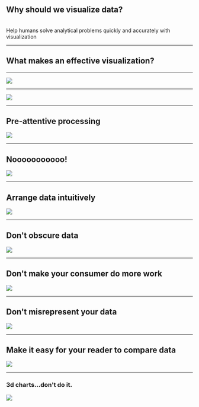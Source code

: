 <!-- .slide: data-background="img/esri-fed-summit-2017/bg-2.png" -->
## Why should we visualize data?

<br />
<span class="fragment fade-in">Help humans solve analytical problems quickly and accurately with visualization</span>

---

<!-- .slide: data-background="img/esri-fed-summit-2017/bg-2.png" -->
## What makes an effective visualization?

---

<!-- .slide: data-background="img/esri-fed-summit-2017/bg-2.png" -->
<img src="img/xy.png" class="transparent" />

---

<!-- .slide: data-background="img/esri-fed-summit-2017/bg-2.png" -->
<img src="img/line.png" class="transparent" />

---

<!-- .slide: data-background="img/esri-fed-summit-2017/bg-2.png" -->

<h2>Pre-attentive processing</h2>
<img src="img/circle.png" class="transparent" />


---

<!-- .slide: data-background="img/esri-fed-summit-2017/bg-2.png" -->
## Nooooooooooo!
<img src="img/image80.png" class="transparent" />

---

<!-- .slide: data-background="img/esri-fed-summit-2017/bg-2.png" -->
## Arrange data intuitively
<img src="img/order.png" class="transparent" />

---

<!-- .slide: data-background="img/esri-fed-summit-2017/bg-2.png" -->
## Don't obscure data
<img src="img/obscure.png" class="transparent" />

---

<!-- .slide: data-background="img/esri-fed-summit-2017/bg-2.png" -->
## Don't make your consumer do more work
<img src="img/dowork.png" class="transparent" />

---

<!-- .slide: data-background="img/esri-fed-summit-2017/bg-2.png" -->
## Don't misrepresent your data
<img src="img/misrepresent.png" class="transparent" />

---

<!-- .slide: data-background="img/esri-fed-summit-2017/bg-2.png" -->
## Make it easy for your reader to compare data
<img src="img/compare.png" class="transparent" />

---

<!-- .slide: data-background="img/esri-fed-summit-2017/bg-2.png" -->
### 3d charts...don't do it.
<img src="img/3d.png" class="transparent" />
